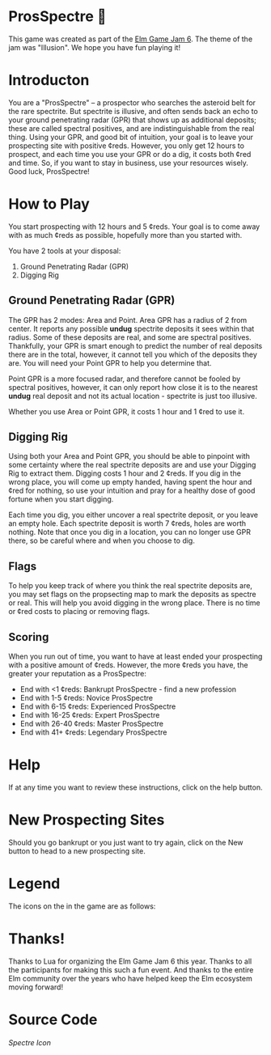# ProsSpectre 👻

This game was created as part of the [Elm Game Jam 6](https://itch.io/jam/elm-game-jam-6). The theme of the jam was "Illusion". We hope you have fun playing it!

# Introducton

You are a "ProsSpectre" – a prospector who searches the asteroid belt for the rare spectrite. But spectrite is illusive, and often sends back an echo to your ground penetrating radar (GPR) that shows up as additional deposits; these are called spectral positives, and are indistinguishable from the real thing. Using your GPR, and good bit of intuition, your goal is to leave your prospecting site with positive ¢reds. However, you only get 12 hours to prospect, and each time you use your GPR or do a dig, it costs both ¢red and time. So, if you want to stay in business, use your resources wisely. Good luck, ProsSpectre!

# How to Play

You start prospecting with 12 hours and 5 ¢reds. Your goal is to come away with as much ¢reds as possible, hopefully more than you started with.

You have 2 tools at your disposal:

1. Ground Penetrating Radar (GPR)
2. Digging Rig

## Ground Penetrating Radar (GPR)

The GPR has 2 modes: Area and Point. Area GPR has a radius of 2 from center. It reports any possible **undug** spectrite deposits it sees within that radius. Some of these deposits are real, and some are spectral positives. Thankfully, your GPR is smart enough to predict the number of real deposits there are in the total, however, it cannot tell you which of the deposits they are. You will need your Point GPR to help you determine that.

Point GPR is a more focused radar, and therefore cannot be fooled by spectral positives, however, it can only report how close it is to the nearest **undug** real deposit and not its actual location - spectrite is just too illusive.

Whether you use Area or Point GPR, it costs 1 hour and 1 ¢red to use it.

## Digging Rig

Using both your Area and Point GPR, you should be able to pinpoint with some certainty where the real spectrite deposits are and use your Digging Rig to extract them. Digging costs 1 hour and 2 ¢reds. If you dig in the wrong place, you will come up empty handed, having spent the hour and ¢red for nothing, so use your intuition and pray for a healthy dose of good fortune when you start digging.

Each time you dig, you either uncover a real spectrite deposit, or you leave an empty hole. Each spectrite deposit is worth 7 ¢reds, holes are worth nothing. Note that once you dig in a location, you can no longer use GPR there, so be careful where and when you choose to dig.

## Flags

To help you keep track of where you think the real spectrite deposits are, you may set flags on the propsecting map to mark the deposits as spectre or real. This will help you avoid digging in the wrong place. There is no time or ¢red costs to placing or removing flags.

## Scoring

When you run out of time, you want to have at least ended your prospecting with a positive amount of ¢reds. However, the more ¢reds you have, the greater your reputation as a ProsSpectre:

- End with <1 ¢reds: Bankrupt ProsSpectre - find a new profession
- End with 1-5 ¢reds: Novice ProsSpectre
- End with 6-15 ¢reds: Experienced ProsSpectre
- End with 16-25 ¢reds: Expert ProsSpectre
- End with 26-40 ¢reds: Master ProsSpectre
- End with 41+ ¢reds: Legendary ProsSpectre

# Help

If at any time you want to review these instructions, click on the help button.

# New Prospecting Sites

Should you go bankrupt or you just want to try again, click on the New button to head to a new prospecting site.

# Legend

The icons on the in the game are as follows:

# Thanks!

Thanks to Lua for organizing the Elm Game Jam 6 this year. Thanks to all the participants for making this such a fun event. And thanks to the entire Elm community over the years who have helped keep the Elm ecosystem moving forward!

# Source Code

###### Spectre Icon
